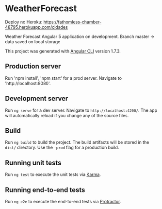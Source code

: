 # WeatherForecast

Deploy no Heroku: https://fathomless-chamber-48795.herokuapp.com/cidades


Weather Forecast
Angular 5 application on development.
Branch master -> data saved on local storage

This project was generated with [Angular CLI](https://github.com/angular/angular-cli) version 1.7.3.

## Production server
Run 'npm install', 'npm start' for a prod server. Navigate to 'http://localhost:8080'.

## Development server
Run `ng serve` for a dev server. Navigate to `http://localhost:4200/`. The app will automatically reload if you change any of the source files.

## Build
Run `ng build` to build the project. The build artifacts will be stored in the `dist/` directory. Use the `-prod` flag for a production build.

## Running unit tests
Run `ng test` to execute the unit tests via [Karma](https://karma-runner.github.io).

## Running end-to-end tests
Run `ng e2e` to execute the end-to-end tests via [Protractor](http://www.protractortest.org/).